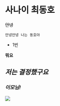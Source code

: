 # 사나이 최동호

~~안녕~~

`안녕안녕 나는 동호야`

- 1번

      

**뭐요**

## __*저는 결정했구요*__

### __*이모님!*__

![](https://t1.daumcdn.net/cfile/tistory/1176FE2E4C66B25E84)
